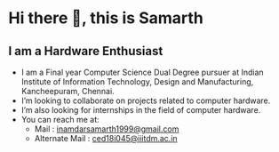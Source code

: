 #  Hi there 👋, this is Samarth
## I am a Hardware Enthusiast

- I am a Final year Computer Science Dual Degree pursuer at Indian Institute of Information Technology, Design and Manufacturing, Kancheepuram, Chennai.
- I’m looking to collaborate on projects related to computer hardware.
- I’m also looking for internships in the field of computer hardware.
- You can reach me at:
  - Mail : inamdarsamarth1999@gmail.com
  - Alternate Mail : ced18i045@iiitdm.ac.in
